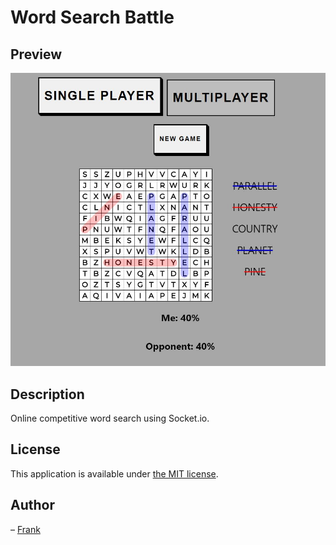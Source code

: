 # Word Search Battle

## Preview

![App menu](/Demo.JPG)

## Description

Online competitive word search using Socket.io.


## License

This application is available under [the MIT license](http://mths.be/mit).

## Author

– [Frank](http://frankraytaylor.com/)
